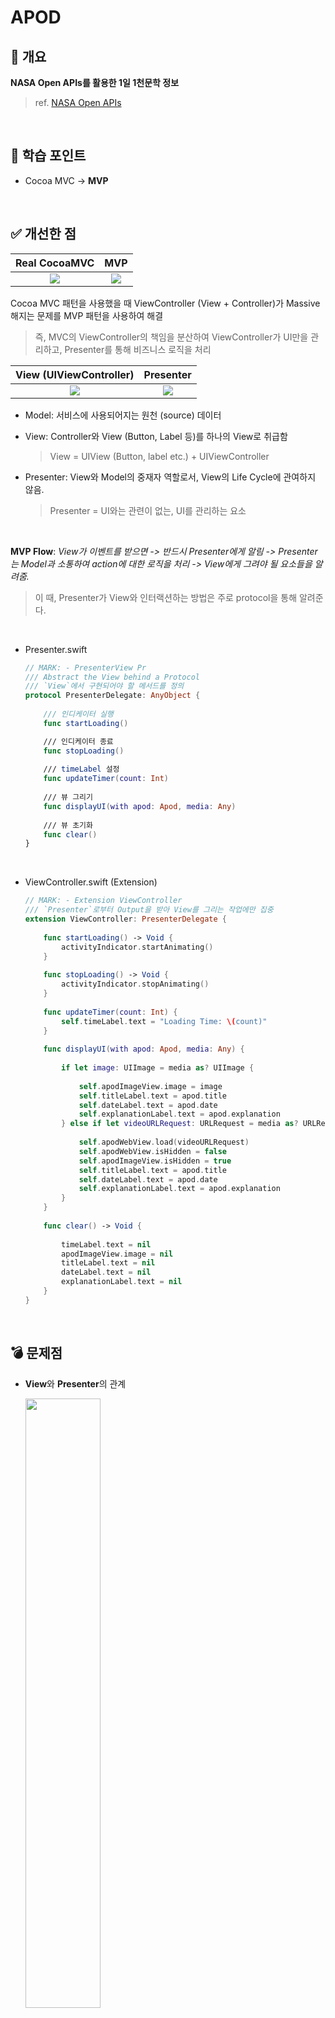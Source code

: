 # APOD

## 🎯 개요
**NASA Open APIs를 활용한 1일 1천문학 정보**
> ref. [NASA Open APIs](https://api.nasa.gov)

<br>

## 📖 학습 포인트
- Cocoa MVC -> **MVP**

<br>

## ✅ 개선한 점
|Real CocoaMVC|MVP|
|:---:|:---:|
|<img src="https://github.com/user-attachments/assets/580d7c69-59bd-45ec-9374-5e4298d4b725">|<img src="https://github.com/user-attachments/assets/6d6c2489-4bdb-433a-92ff-b3c64b3b6172">|

Cocoa MVC 패턴을 사용했을 때 ViewController (View + Controller)가 Massive해지는 문제를 MVP 패턴을 사용하여 해결
> 즉, MVC의 ViewController의 책임을 분산하여 ViewController가 UI만을 관리하고, Presenter를 통해 비즈니스 로직을 처리

|View (UIViewController)|Presenter|
|:---:|:---:|
|<img src="https://github.com/user-attachments/assets/514f2731-5e14-4480-a881-238d90c58efa">|<img src="https://github.com/user-attachments/assets/79b66280-91f2-47d9-9381-0d2ad448e9b1">|

- Model: 서비스에 사용되어지는 원천 (source) 데이터
  
- View: Controller와 View (Button, Label 등)를 하나의 View로 취급함
  > View = UIView (Button, label etc.) + UIViewController
  
- Presenter: View와 Model의 중재자 역할로서, View의 Life Cycle에 관여하지 않음.
  > Presenter = UI와는 관련이 없는, UI를 관리하는 요소
  <br>
  
**MVP Flow**: _View가 이벤트를 받으면 -> 반드시 Presenter에게 알림 -> Presenter는 Model과 소통하여 action에 대한 로직을 처리 -> View에게 그려야 될 요소들을 알려줌._
> 이 때, Presenter가 View와 인터랙션하는 방법은 주로 protocol을 통해 알려준다.
<br>

- Presenter.swift
  ```swift
  // MARK: - PresenterView Pr
  /// Abstract the View behind a Protocol
  /// `View`에서 구현되어야 할 메서드를 정의
  protocol PresenterDelegate: AnyObject {
    
      /// 인디케이터 실행
      func startLoading()
  
      /// 인디케이터 종료
      func stopLoading()
    
      /// timeLabel 설정
      func updateTimer(count: Int)
    
      /// 뷰 그리기
      func displayUI(with apod: Apod, media: Any)
    
      /// 뷰 초기화
      func clear()
  }
  ```
  <br>

- ViewController.swift (Extension)
  ```swift
  // MARK: - Extension ViewController
  /// `Presenter`로부터 Output을 받아 View를 그리는 작업에만 집중
  extension ViewController: PresenterDelegate {
    
      func startLoading() -> Void {
          activityIndicator.startAnimating()
      }
    
      func stopLoading() -> Void {
          activityIndicator.stopAnimating()
      }
    
      func updateTimer(count: Int) {
          self.timeLabel.text = "Loading Time: \(count)"
      }
    
      func displayUI(with apod: Apod, media: Any) {
        
          if let image: UIImage = media as? UIImage {
            
              self.apodImageView.image = image
              self.titleLabel.text = apod.title
              self.dateLabel.text = apod.date
              self.explanationLabel.text = apod.explanation
          } else if let videoURLRequest: URLRequest = media as? URLRequest {
            
              self.apodWebView.load(videoURLRequest)
              self.apodWebView.isHidden = false
              self.apodImageView.isHidden = true
              self.titleLabel.text = apod.title
              self.dateLabel.text = apod.date
              self.explanationLabel.text = apod.explanation
          }
      }
    
      func clear() -> Void {
        
          timeLabel.text = nil
          apodImageView.image = nil
          titleLabel.text = nil
          dateLabel.text = nil
          explanationLabel.text = nil
      }
  }
  ```
  <br>

## 💣 문제점
- **View**와 **Presenter**의 관계
  
  <img src="https://github.com/user-attachments/assets/64c0cce7-eb04-4341-8f42-7395078319cf" width="50%" height="50%">
  
  - **View**와 **Presenter**가 **1:1 관계**로, View가 여러개라면 매번 Presenter를 만들어주어야 함! (-> 이 문제를 MVVM으로 해결할 수 있음)
    
    > 이미지 출처: https://github.com/iamchiwon/RxSwift_In_4_Hours
